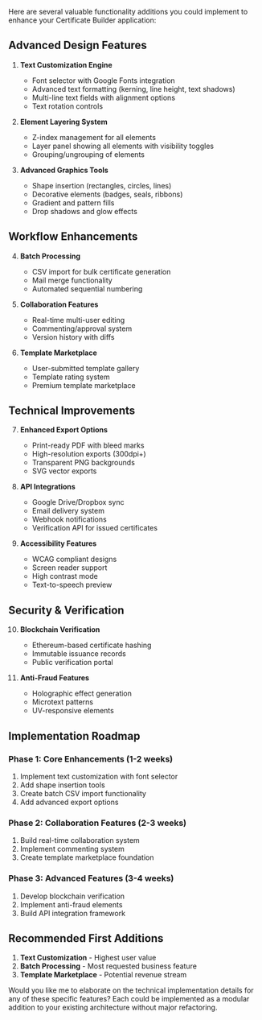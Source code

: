 Here are several valuable functionality additions you could implement to enhance your Certificate Builder application:

## Advanced Design Features
1. **Text Customization Engine**
   - Font selector with Google Fonts integration
   - Advanced text formatting (kerning, line height, text shadows)
   - Multi-line text fields with alignment options
   - Text rotation controls

2. **Element Layering System**
   - Z-index management for all elements
   - Layer panel showing all elements with visibility toggles
   - Grouping/ungrouping of elements

3. **Advanced Graphics Tools**
   - Shape insertion (rectangles, circles, lines)
   - Decorative elements (badges, seals, ribbons)
   - Gradient and pattern fills
   - Drop shadows and glow effects

## Workflow Enhancements
4. **Batch Processing**
   - CSV import for bulk certificate generation
   - Mail merge functionality
   - Automated sequential numbering

5. **Collaboration Features**
   - Real-time multi-user editing
   - Commenting/approval system
   - Version history with diffs

6. **Template Marketplace**
   - User-submitted template gallery
   - Template rating system
   - Premium template marketplace

## Technical Improvements
7. **Enhanced Export Options**
   - Print-ready PDF with bleed marks
   - High-resolution exports (300dpi+)
   - Transparent PNG backgrounds
   - SVG vector exports

8. **API Integrations**
   - Google Drive/Dropbox sync
   - Email delivery system
   - Webhook notifications
   - Verification API for issued certificates

9. **Accessibility Features**
   - WCAG compliant designs
   - Screen reader support
   - High contrast mode
   - Text-to-speech preview

## Security & Verification
10. **Blockchain Verification**
    - Ethereum-based certificate hashing
    - Immutable issuance records
    - Public verification portal

11. **Anti-Fraud Features**
    - Holographic effect generation
    - Microtext patterns
    - UV-responsive elements

## Implementation Roadmap

### Phase 1: Core Enhancements (1-2 weeks)
1. Implement text customization with font selector
2. Add shape insertion tools
3. Create batch CSV import functionality
4. Add advanced export options

### Phase 2: Collaboration Features (2-3 weeks)
1. Build real-time collaboration system
2. Implement commenting system
3. Create template marketplace foundation

### Phase 3: Advanced Features (3-4 weeks)
1. Develop blockchain verification
2. Implement anti-fraud elements
3. Build API integration framework

## Recommended First Additions
1. **Text Customization** - Highest user value
2. **Batch Processing** - Most requested business feature
3. **Template Marketplace** - Potential revenue stream

Would you like me to elaborate on the technical implementation details for any of these specific features? Each could be implemented as a modular addition to your existing architecture without major refactoring.